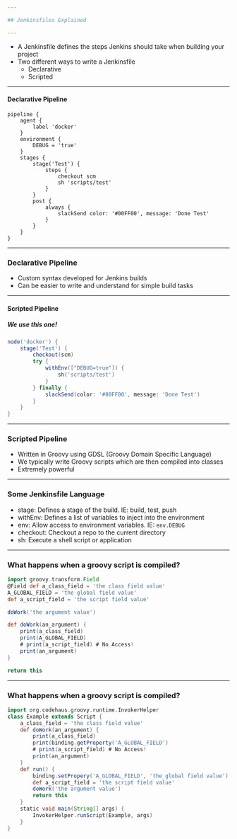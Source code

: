 ```yaml
---

## Jenkinsfiles Explained

---
```


* A Jenkinsfile defines the steps Jenkins should take when building your project
* Two different ways to write a Jenkinsfile
  * Declarative
  * Scripted

---

#### Declarative Pipeline

```
pipeline {
    agent { 
        label 'docker'
    }
    environment { 
        DEBUG = 'true'
    }
    stages {
        stage('Test') {
            steps {
                checkout scm
                sh 'scripts/test'
            }
        }
        post {
            always {
                slackSend color: '#00FF00', message: 'Done Test'
            }
        }
    }
}
```

---

### Declarative Pipeline

* Custom syntax developed for Jenkins builds
* Can be easier to write and understand for simple build tasks

---

#### Scripted Pipeline
##### We use this one!

```groovy
node('docker') {
    stage('Test') {
        checkout(scm)
        try {
            withEnv(["DEBUG=true"]) {
                sh('scripts/test')
            }
        } finally {
            slackSend(color: '#00FF00', message: 'Done Test')
        }
    }
}
```

---

### Scripted Pipeline

* Written in Groovy using GDSL (Groovy Domain Specific Language)
* We typically write Groovy scripts which are then compiled into classes
* Extremely powerful

---

### Some Jenkinsfile Language

* stage: Defines a stage of the build. IE: build, test, push
* withEnv: Defines a list of variables to inject into the environment
* env: Allow access to environment variables. IE: `env.DEBUG`
* checkout: Checkout a repo to the current directory
* sh: Execute a shell script or application

--- 

### What happens when a groovy script is compiled?

```groovy
import groovy.transform.Field
@Field def a_class_field = 'the class field value'
A_GLOBAL_FIELD = 'the global field value'
def a_script_field = 'the script field value'

doWork('the argument value')

def doWork(an_argument) {
    print(a_class_field)
    print(A_GLOBAL_FIELD)
    # print(a_script_field) # No Access!
    print(an_argument)
}

return this
```

---

### What happens when a groovy script is compiled?

```groovy
import org.codehaus.groovy.runtime.InvokerHelper
class Example extends Script {
    a_class_field = 'the class field value'
    def doWork(an_argument) {
        print(a_class_field)
        print(binding.getProperty('A_GLOBAL_FIELD')
        # print(a_script_field) # No Access!
        print(an_argument)
    }
    def run() {
        binding.setPropery('A_GLOBAL_FIELD', 'the global field value')  # Something like this
        def a_script_field = 'the script field value'
        doWork('the argument value')
        return this
    }
    static void main(String[] args) {
        InvokerHelper.runScript(Example, args)
    }
}
```
